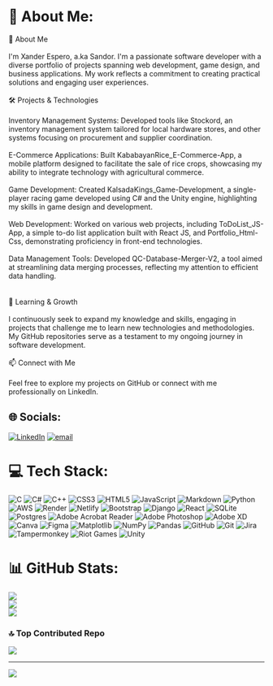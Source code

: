 # 💫 About Me:
👋 About Me<br><br>I'm Xander Espero, a.ka Sandor. I'm a passionate software developer with a diverse portfolio of projects spanning web development, game design, and business applications. My work reflects a commitment to creating practical solutions and engaging user experiences.<br><br>🛠️ Projects & Technologies<br><br>Inventory Management Systems: Developed tools like Stockord, an inventory management system tailored for local hardware stores, and other systems focusing on procurement and supplier coordination.  <br><br>E-Commerce Applications: Built KababayanRice_E-Commerce-App, a mobile platform designed to facilitate the sale of rice crops, showcasing my ability to integrate technology with agricultural commerce.  <br><br>Game Development: Created KalsadaKings_Game-Development, a single-player racing game developed using C# and the Unity engine, highlighting my skills in game design and development.  <br><br>Web Development: Worked on various web projects, including ToDoList_JS-App, a simple to-do list application built with React JS, and Portfolio_Html-Css, demonstrating proficiency in front-end technologies.  <br><br>Data Management Tools: Developed QC-Database-Merger-V2, a tool aimed at streamlining data merging processes, reflecting my attention to efficient data handling.  <br><br><br>🌱 Learning & Growth<br><br>I continuously seek to expand my knowledge and skills, engaging in projects that challenge me to learn new technologies and methodologies. My GitHub repositories serve as a testament to my ongoing journey in software development.<br><br>📫 Connect with Me<br><br>Feel free to explore my projects on GitHub or connect with me professionally on LinkedIn.


## 🌐 Socials:
[![LinkedIn](https://img.shields.io/badge/LinkedIn-%230077B5.svg?logo=linkedin&logoColor=white)](https://linkedin.com/in/https://www.linkedin.com/in/airysh-xander-espero-b671361b9/) [![email](https://img.shields.io/badge/Email-D14836?logo=gmail&logoColor=white)](mailto:derespero@gmail.com) 

# 💻 Tech Stack:
![C](https://img.shields.io/badge/c-%2300599C.svg?style=flat&logo=c&logoColor=white) ![C#](https://img.shields.io/badge/c%23-%23239120.svg?style=flat&logo=csharp&logoColor=white) ![C++](https://img.shields.io/badge/c++-%2300599C.svg?style=flat&logo=c%2B%2B&logoColor=white) ![CSS3](https://img.shields.io/badge/css3-%231572B6.svg?style=flat&logo=css3&logoColor=white) ![HTML5](https://img.shields.io/badge/html5-%23E34F26.svg?style=flat&logo=html5&logoColor=white) ![JavaScript](https://img.shields.io/badge/javascript-%23323330.svg?style=flat&logo=javascript&logoColor=%23F7DF1E) ![Markdown](https://img.shields.io/badge/markdown-%23000000.svg?style=flat&logo=markdown&logoColor=white) ![Python](https://img.shields.io/badge/python-3670A0?style=flat&logo=python&logoColor=ffdd54) ![AWS](https://img.shields.io/badge/AWS-%23FF9900.svg?style=flat&logo=amazon-aws&logoColor=white) ![Render](https://img.shields.io/badge/Render-%46E3B7.svg?style=flat&logo=render&logoColor=white) ![Netlify](https://img.shields.io/badge/netlify-%23000000.svg?style=flat&logo=netlify&logoColor=#00C7B7) ![Bootstrap](https://img.shields.io/badge/bootstrap-%238511FA.svg?style=flat&logo=bootstrap&logoColor=white) ![Django](https://img.shields.io/badge/django-%23092E20.svg?style=flat&logo=django&logoColor=white) ![React](https://img.shields.io/badge/react-%2320232a.svg?style=flat&logo=react&logoColor=%2361DAFB) ![SQLite](https://img.shields.io/badge/sqlite-%2307405e.svg?style=flat&logo=sqlite&logoColor=white) ![Postgres](https://img.shields.io/badge/postgres-%23316192.svg?style=flat&logo=postgresql&logoColor=white) ![Adobe Acrobat Reader](https://img.shields.io/badge/Adobe%20Acrobat%20Reader-EC1C24.svg?style=flat&logo=Adobe%20Acrobat%20Reader&logoColor=white) ![Adobe Photoshop](https://img.shields.io/badge/adobe%20photoshop-%2331A8FF.svg?style=flat&logo=adobe%20photoshop&logoColor=white) ![Adobe XD](https://img.shields.io/badge/Adobe%20XD-470137?style=flat&logo=Adobe%20XD&logoColor=#FF61F6) ![Canva](https://img.shields.io/badge/Canva-%2300C4CC.svg?style=flat&logo=Canva&logoColor=white) ![Figma](https://img.shields.io/badge/figma-%23F24E1E.svg?style=flat&logo=figma&logoColor=white) ![Matplotlib](https://img.shields.io/badge/Matplotlib-%23ffffff.svg?style=flat&logo=Matplotlib&logoColor=black) ![NumPy](https://img.shields.io/badge/numpy-%23013243.svg?style=flat&logo=numpy&logoColor=white) ![Pandas](https://img.shields.io/badge/pandas-%23150458.svg?style=flat&logo=pandas&logoColor=white) ![GitHub](https://img.shields.io/badge/github-%23121011.svg?style=flat&logo=github&logoColor=white) ![Git](https://img.shields.io/badge/git-%23F05033.svg?style=flat&logo=git&logoColor=white) ![Jira](https://img.shields.io/badge/jira-%230A0FFF.svg?style=flat&logo=jira&logoColor=white) ![Tampermonkey](https://img.shields.io/badge/tampermonkey-%2300485B.svg?style=flat&logo=tampermonkey&logoColor=white) ![Riot Games](https://img.shields.io/badge/riotgames-D32936.svg?style=flat&logo=riotgames&logoColor=white) ![Unity](https://img.shields.io/badge/unity-%23000000.svg?style=flat&logo=unity&logoColor=white)
# 📊 GitHub Stats:
![](https://github-readme-stats.vercel.app/api?username=SandorTheMoon&theme=dark&hide_border=false&include_all_commits=true&count_private=true)<br/>
![](https://nirzak-streak-stats.vercel.app/?user=SandorTheMoon&theme=dark&hide_border=false)<br/>
![](https://github-readme-stats.vercel.app/api/top-langs/?username=SandorTheMoon&theme=dark&hide_border=false&include_all_commits=true&count_private=true&layout=compact)

### 🔝 Top Contributed Repo
![](https://github-contributor-stats.vercel.app/api?username=SandorTheMoon&limit=5&theme=github_dark&combine_all_yearly_contributions=true)

---
[![](https://visitcount.itsvg.in/api?id=SandorTheMoon&icon=2&color=4)](https://visitcount.itsvg.in)

<!-- Proudly created with GPRM ( https://gprm.itsvg.in ) -->
